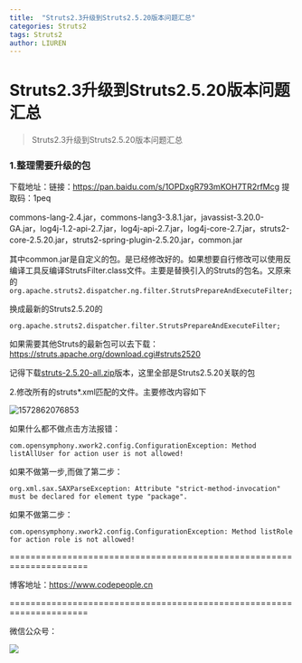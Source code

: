 ```yaml
---
title:  "Struts2.3升级到Struts2.5.20版本问题汇总"
categories: Struts2
tags: Struts2
author: LIUREN
---
```


# Struts2.3升级到Struts2.5.20版本问题汇总

> Struts2.3升级到Struts2.5.20版本问题汇总



### 1.整理需要升级的包

下载地址：链接：https://pan.baidu.com/s/1OPDxgR793mKOH7TR2rfMcg  提取码：1peq 

commons-lang-2.4.jar，commons-lang3-3.8.1.jar，javassist-3.20.0-GA.jar，log4j-1.2-api-2.7.jar，log4j-api-2.7.jar，log4j-core-2.7.jar，struts2-core-2.5.20.jar，struts2-spring-plugin-2.5.20.jar，common.jar

其中common.jar是自定义的包。是已经修改好的。如果想要自行修改可以使用反编译工具反编译StrutsFilter.class文件。主要是替换引入的Struts的包名。又原来的`org.apache.struts2.dispatcher.ng.filter.StrutsPrepareAndExecuteFilter;`

换成最新的Struts2.5.20的

`org.apache.struts2.dispatcher.filter.StrutsPrepareAndExecuteFilter;`

如果需要其他Struts的最新包可以去下载：<https://struts.apache.org/download.cgi#struts2520>

记得下载[struts-2.5.20-all.zip](http://mirrors.tuna.tsinghua.edu.cn/apache/struts/2.5.20/struts-2.5.20-all.zip)版本，这里全部是Struts2.5.20关联的包

2.修改所有的struts*.xml匹配的文件。主要修改内容如下

![1572862076853](C:\Users\Administrator\AppData\Roaming\Typora\typora-user-images\1572862076853.png)

如果什么都不做点击方法报错：

```shell
com.opensymphony.xwork2.config.ConfigurationException: Method listAllUser for action user is not allowed!
```



如果不做第一步,而做了第二步：

```shell
org.xml.sax.SAXParseException: Attribute "strict-method-invocation" must be declared for element type "package".
```



如果不做第二步：

```shell
com.opensymphony.xwork2.config.ConfigurationException: Method listRole for action role is not allowed!
```



=====================================================================

博客地址：<https://www.codepeople.cn>

=====================================================================

微信公众号：

![](https://www.codepeople.cn/imges/weixin_icon/weixin.jpg)